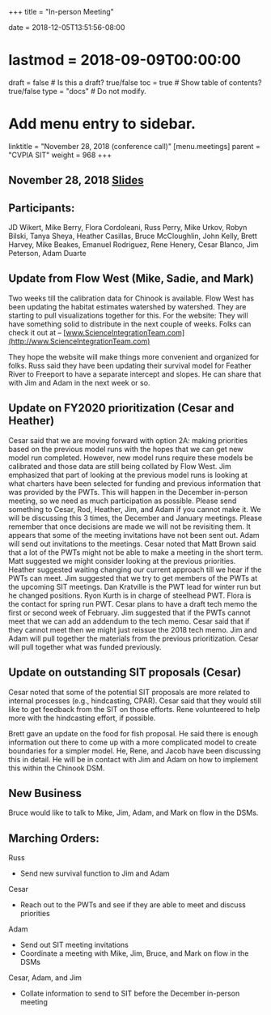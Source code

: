 +++
title = "In-person Meeting"

date = 2018-12-05T13:51:56-08:00
# lastmod = 2018-09-09T00:00:00

draft = false  # Is this a draft? true/false
toc = true  # Show table of contents? true/false
type = "docs"  # Do not modify.

# Add menu entry to sidebar.
linktitle = "November 28, 2018 (conference call)"
[menu.meetings]
  parent = "CVPIA SIT"
  weight = 968
+++

## November 28, 2018 [Slides](https://s3-us-west-2.amazonaws.com/cvpia-meeting-slides/Nov+28+2018+meeting.pptx)

## Participants:
JD Wikert, Mike Berry, Flora Cordoleani, Russ Perry, Mike Urkov, Robyn Bilski, Tanya Sheya, Heather Casillas, Bruce McCloughlin, John Kelly, Brett Harvey, Mike Beakes, Emanuel Rodriguez, Rene Henery, Cesar Blanco, Jim Peterson, Adam Duarte

## Update from Flow West (Mike, Sadie, and Mark)

Two weeks till the calibration data for Chinook is available. Flow West has been updating the habitat estimates watershed by watershed. They are starting to pull visualizations together for this. For the website: They will have something solid to distribute in the next couple of weeks. Folks can check it out at – [www.ScienceIntegrationTeam.com](http://www.ScienceIntegrationTeam.com)

They hope the website will make things more convenient and organized for folks. Russ said they have been updating their survival model for Feather River to Freeport to have a separate intercept and slopes. He can share that with Jim and Adam in the next week or so.

## Update on FY2020 prioritization (Cesar and Heather)

Cesar said that we are moving forward with option 2A: making priorities based on the previous model runs with the hopes that we can get new model run completed. However, new model runs require these models be calibrated and those data are still being collated by Flow West. Jim emphasized that part of looking at the previous model runs is looking at what charters have been selected for funding and previous information that was provided by the PWTs. This will happen in the December in-person meeting, so we need as much participation as possible. Please send something to Cesar, Rod, Heather, Jim, and Adam if you cannot make it. We will be discussing this 3 times, the December and January meetings. Please remember that once decisions are made we will not be revisiting them. It appears that some of the meeting invitations have not been sent out. Adam will send out invitations to the meetings. Cesar noted that Matt Brown said that a lot of the PWTs might not be able to make a meeting in the short term. Matt suggested we might consider looking at the previous priorities. Heather suggested waiting changing our current approach till we hear if the PWTs can meet. Jim suggested that we try to get members of the PWTs at the upcoming SIT meetings. Dan Kratville is the PWT lead for winter run but he changed positions. Ryon Kurth is in charge of steelhead PWT. Flora is the contact for spring run PWT. Cesar plans to have a draft tech memo the first or second week of February. Jim suggested that if the PWTs cannot meet that we can add an addendum to the tech memo. Cesar said that if they cannot meet then we might just reissue the 2018 tech memo. Jim and Adam will pull together the materials from the previous prioritization. Cesar will pull together what was funded previously.

## Update on outstanding SIT proposals (Cesar)

Cesar noted that some of the potential SIT proposals are more related to internal processes (e.g., hindcasting, CPAR). Cesar said that they would still like to get feedback from the SIT on those efforts. Rene volunteered to help more with the hindcasting effort, if possible.

Brett gave an update on the food for fish proposal. He said there is enough information out there to come up with a more complicated model to create boundaries for a simpler model. He, Rene, and Jacob have been discussing this in detail. He will be in contact with Jim and Adam on how to implement this within the Chinook DSM.

## New Business

Bruce would like to talk to Mike, Jim, Adam, and Mark on flow in the DSMs.



## Marching Orders:

Russ

- Send new survival function to Jim and Adam

Cesar

- Reach out to the PWTs and see if they are able to meet and discuss priorities

Adam

- Send out SIT meeting invitations
- Coordinate a meeting with Mike, Jim, Bruce, and Mark on flow in the DSMs

Cesar, Adam, and Jim

- Collate information to send to SIT before the December in-person meeting